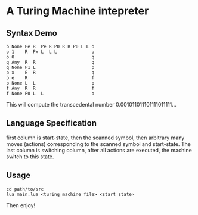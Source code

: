 # A Turing Machine intepreter

## Syntax Demo
```
b None Pe R  Pe R P0 R R P0 L L o
o 1    R  Px L  L L             o
o 0                             q
q Any  R  R                     q
q None P1 L                     p
p x    E  R                     q
p e    R                        f
p None L  L                     p
f Any  R  R                     f
f None P0 L  L                  o
```
This will compute the transcedental number 0.001011011101111011111...

## Language Specification
first column is start-state, then the scanned symbol, then arbitrary many
moves (actions) corresponding to the scanned symbol and start-state. The 
last column is switching column, after all actions are executed, the machine
switch to this state.

## Usage
```
cd path/to/src
lua main.lua <turing machine file> <start state>
```
Then enjoy!
